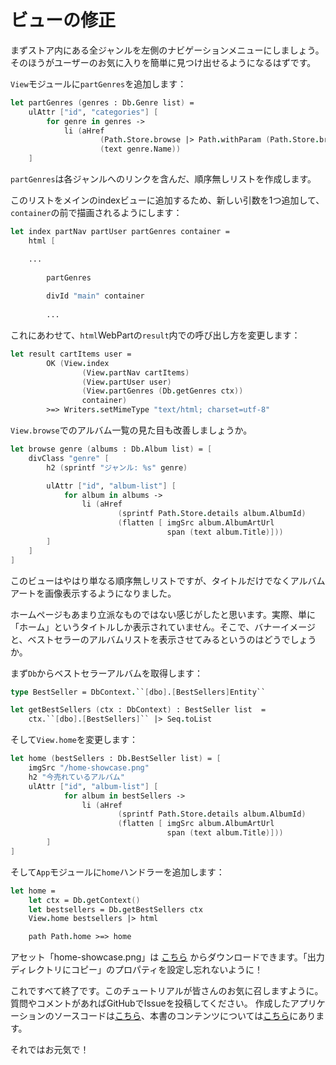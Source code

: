 # ビューの修正

まずストア内にある全ジャンルを左側のナビゲーションメニューにしましょう。
そのほうがユーザーのお気に入りを簡単に見つけ出せるようになるはずです。

`View`モジュールに`partGenres`を追加します：

```fsharp
let partGenres (genres : Db.Genre list) =
    ulAttr ["id", "categories"] [
        for genre in genres -> 
            li (aHref 
                    (Path.Store.browse |> Path.withParam (Path.Store.browseKey, genre.Name)) 
                    (text genre.Name))
    ]
```

`partGenres`は各ジャンルへのリンクを含んだ、順序無しリストを作成します。

このリストをメインのindexビューに追加するため、新しい引数を1つ追加して、`container`の前で描画されるようにします：

```fsharp
let index partNav partUser partGenres container = 
    html [

    ...
    
        partGenres
    
        divId "main" container
        
        ...
```

これにあわせて、`html`WebPartの`result`内での呼び出し方を変更します：

```fsharp
let result cartItems user =
        OK (View.index 
                (View.partNav cartItems) 
                (View.partUser user) 
                (View.partGenres (Db.getGenres ctx))
                container)
        >=> Writers.setMimeType "text/html; charset=utf-8"
```

`View.browse`でのアルバム一覧の見た目も改善しましょうか。

```fsharp
let browse genre (albums : Db.Album list) = [
    divClass "genre" [ 
        h2 (sprintf "ジャンル: %s" genre)

        ulAttr ["id", "album-list"] [
            for album in albums ->
                li (aHref 
                        (sprintf Path.Store.details album.AlbumId) 
                        (flatten [ imgSrc album.AlbumArtUrl
                                   span (text album.Title)]))
        ]
    ]
]
```

このビューはやはり単なる順序無しリストですが、タイトルだけでなくアルバムアートを画像表示するようになりました。

ホームページもあまり立派なものではない感じがしたと思います。実際、単に「ホーム」というタイトルしか表示されていません。そこで、バナーイメージと、ベストセラーのアルバムリストを表示させてみるというのはどうでしょうか。

まず`Db`からベストセラーアルバムを取得します：

```fsharp
type BestSeller = DbContext.``[dbo].[BestSellers]Entity``
```

```fsharp
let getBestSellers (ctx : DbContext) : BestSeller list  =
    ctx.``[dbo].[BestSellers]`` |> Seq.toList
```

そして`View.home`を変更します：

```fsharp
let home (bestSellers : Db.BestSeller list) = [
    imgSrc "/home-showcase.png"
    h2 "今売れているアルバム"
    ulAttr ["id", "album-list"] [
            for album in bestSellers ->
                li (aHref 
                        (sprintf Path.Store.details album.AlbumId) 
                        (flatten [ imgSrc album.AlbumArtUrl
                                   span (text album.Title)]))
        ]
]
```

そして`App`モジュールに`home`ハンドラーを追加します：

```fsharp
let home =
    let ctx = Db.getContext()
    let bestsellers = Db.getBestSellers ctx
    View.home bestsellers |> html
```

```fsharp
    path Path.home >=> home
```

アセット「home-showcase.png」は [こちら](https://raw.githubusercontent.com/theimowski/SuaveMusicStore/master/home-showcase.png) からダウンロードできます。「出力ディレクトリにコピー」のプロパティを設定し忘れないように！

これですべて終了です。このチュートリアルが皆さんのお気に召しますように。
質問やコメントがあればGitHubでIssueを投稿してください。
作成したアプリケーションのソースコードは[こちら](https://github.com/theimowski/SuaveMusicStore)、本書のコンテンツについては[こちら](https://github.com/theimowski/SuaveMusicStoreTutorial/blob/master/SUMMARY.md)にあります。

それではお元気で！
